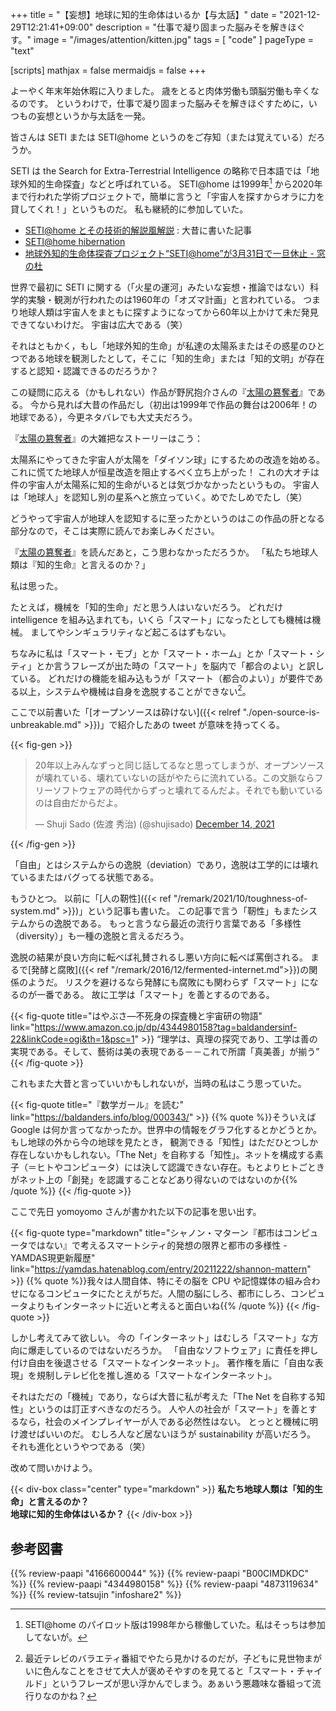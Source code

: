 +++
title = "【妄想】地球に知的生命体はいるか【与太話】"
date =  "2021-12-29T12:21:41+09:00"
description = "仕事で凝り固まった脳みそを解きほぐす。"
image = "/images/attention/kitten.jpg"
tags = [ "code" ]
pageType = "text"

[scripts]
  mathjax = false
  mermaidjs = false
+++

よーやく年末年始休暇に入りました。
歳をとると肉体労働も頭脳労働も辛くなるのです。
というわけで，仕事で凝り固まった脳みそを解きほぐすために，いつもの妄想というか与太話を一発。

皆さんは SETI または SETI@home というのをご存知（または覚えている）だろうか。

SETI は the Search for Extra-Terrestrial Intelligence の略称で日本語では「地球外知的生命探査」などと呼ばれている。
SETI@home は1999年[^p1] から2020年まで行われた学術プロジェクトで，簡単に言うと「宇宙人を探すからオラに力を貸してくれ！」というものだ。
私も継続的に参加していた。

[^p1]: SETI@home のパイロット版は1998年から稼働していた。私はそっちは参加してないが。

- [SETI@home とその技術的解説風解説](http://huaa.baldanders.info/seti@home/technote.html) : 大昔に書いた記事
- [SETI@home hibernation](https://setiathome.berkeley.edu/forum_thread.php?id=85267)
- [地球外知的生命体探査プロジェクト“SETI@home”が3月31日で一旦休止 - 窓の杜](https://forest.watch.impress.co.jp/docs/news/1238940.html)

世界で最初に SETI に関する（「火星の運河」みたいな妄想・推論ではない）科学的実験・観測が行われたのは1960年の「オズマ計画」と言われている。
つまり地球人類は宇宙人をまともに探すようになってから60年以上かけて未だ発見できてないわけだ。
宇宙は広大である（笑）

それはともかく，もし「地球外知的生命」が私達の太陽系またはその惑星のひとつである地球を観測したとして，そこに「知的生命」または「知的文明」が存在すると認知・認識できるのだろうか？

この疑問に応える（かもしれない）作品が野尻抱介さんの『[太陽の簒奪者]』である。
今から見れば大昔の作品だし（初出は1999年で作品の舞台は2006年！の地球である），今更ネタバレでも大丈夫だろう。

『[太陽の簒奪者]』の大雑把なストーリーはこう：

太陽系にやってきた宇宙人が太陽を「ダイソン球」にするための改造を始める。
これに慌てた地球人が恒星改造を阻止するべく立ち上がった！ これの大オチは件の宇宙人が太陽系に知的生命がいるとは気づかなかったというもの。
宇宙人は「地球人」を認知し別の星系へと旅立っていく。めでたしめでたし（笑）

どうやって宇宙人が地球人を認知するに至ったかというのはこの作品の肝となる部分なので，そこは実際に読んでお楽しみください。

『[太陽の簒奪者]』を読んだあと，こう思わなかっただろうか。
「私たち地球人類は『知的生命』と言えるのか？」

私は思った。

たとえば，機械を「知的生命」だと思う人はいないだろう。
どれだけ intelligence を組み込まれても，いくら「スマート」になったとしても機械は機械。
ましてやシンギュラリティなど起こるはずもない。

ちなみに私は「スマート・モブ」とか「スマート・ホーム」とか「スマート・シティ」とか言うフレーズが出た時の「スマート」を脳内で「都合のよい」と訳している。
どれだけの機能を組み込もうが「スマート（都合のよい）」が要件である以上，システムや機械は自身を逸脱することができない[^sc1]。

[^sc1]: 最近テレビのバラエティ番組でやたら見かけるのだが，子どもに見世物まがいに色んなことをさせて大人が褒めそやすのを見てると「スマート・チャイルド」というフレーズが思い浮かんでしまう。あぁいう悪趣味な番組って流行りなのかね？

ここで以前書いた「[オープンソースは砕けない]({{< relref "./open-source-is-unbreakable.md" >}})」で紹介したあの tweet が意味を持ってくる。

{{< fig-gen >}}
<blockquote class="twitter-tweet"><p lang="ja" dir="ltr">20年以上みんなずっと同じ話してるなと思ってしまうが、オープンソースが壊れている、壊れていないの話がやたらに流れている。この文脈ならフリーソフトウェアの時代からずっと壊れてるんだよ。それでも動いているのは自由だからだよ。</p>&mdash; Shuji Sado (佐渡 秀治) (@shujisado) <a href="https://twitter.com/shujisado/status/1470662395228225536?ref_src=twsrc%5Etfw">December 14, 2021</a></blockquote>
{{< /fig-gen >}}

「自由」とはシステムからの逸脱（deviation）であり，逸脱は工学的には壊れているまたはバグってる状態である。

もうひとつ。
以前に「[人の靭性]({{< ref "/remark/2021/10/toughness-of-system.md" >}})」という記事も書いた。
この記事で言う「靭性」もまたシステムからの逸脱である。
もっと言うなら最近の流行り言葉である「多様性（diversity）」も一種の逸脱と言えるだろう。

逸脱の結果が良い方向に転べば礼賛されるし悪い方向に転べば罵倒される。
まるで[発酵と腐敗]({{< ref "/remark/2016/12/fermented-internet.md">}})の関係のようだ。
リスクを避けるなら発酵にも腐敗にも関わらず「スマート」になるのが一番である。
故に工学は「スマート」を善とするのである。

{{< fig-quote title="はやぶさ―不死身の探査機と宇宙研の物語" link="https://www.amazon.co.jp/dp/4344980158?tag=baldandersinf-22&linkCode=ogi&th=1&psc=1" >}}
<q>理学は、真理の探究であり、工学は善の実現である。そして、藝術は美の表現である－－これで所謂「真美善」が揃う</q>
{{< /fig-quote >}}

これもまた大昔と言っていいかもしれないが，当時の私はこう思っていた。

{{< fig-quote title="『数学ガール』を読む" link="https://baldanders.info/blog/000343/" >}}
{{% quote %}}そういえば Google は何か言ってなかったか。世界中の情報をグラフ化するとかどうとか。もし地球の外から今の地球を見たとき， 観測できる「知性」はただひとつしか存在しないかもしれない。「The Net」を自称する「知性」。ネットを構成する素子（＝ヒトやコンピュータ）には決して認識できない存在。もとよりヒトごときがネット上の「創発」を認識することなどあり得ないのではないのか{{% /quote %}}
{{< /fig-quote >}}

ここで先日 yomoyomo さんが書かれた以下の記事を思い出す。

{{< fig-quote type="markdown" title="シャノン・マターン『都市はコンピュータではない』で考えるスマートシティ的発想の限界と都市の多様性 - YAMDAS現更新履歴" link="https://yamdas.hatenablog.com/entry/20211222/shannon-mattern" >}}
{{% quote %}}我々は人間自体、特にその脳を CPU や記憶媒体の組み合わせになるコンピュータにたとえがちだ。人間の脳にしろ、都市にしろ、コンピュータよりもインターネットに近いと考えると面白いね{{% /quote %}}
{{< /fig-quote >}}

しかし考えてみて欲しい。
今の「インターネット」はむしろ「スマート」な方向に爆走しているのではないだろうか。
「自由なソフトウェア」に責任を押し付け自由を後退させる「スマートなインターネット」。
著作権を盾に「自由な表現」を規制しテレビ化を推し進める「スマートなインターネット」。

それはただの「機械」であり，ならば大昔に私が考えた「The Net を自称する知性」というのは訂正すべきなのだろう。
人や人の社会が「スマート」を善とするなら，社会のメインプレイヤーが人である必然性はない。
とっとと機械に明け渡せばいいのだ。
むしろ人など居ないほうが sustainability が高いだろう。
それも進化というやつである（笑）

改めて問いかけよう。

{{< div-box class="center" type="markdown" >}}
**私たち地球人類は「知的生命」と言えるのか？<br>地球に知的生命体はいるか？**
{{< /div-box >}}

[太陽の簒奪者]: https://www.amazon.co.jp/dp/B00CIMDKDC?tag=baldandersinf-22&linkCode=ogi&th=1&psc=1 "太陽の簒奪者 | 野尻 抱介 | 日本の小説・文芸 | Kindleストア | Amazon"

## 参考図書

{{% review-paapi "4166600044" %}} <!-- ファースト・コンタクト -->
{{% review-paapi "B00CIMDKDC" %}} <!-- 太陽の簒奪者 -->
{{% review-paapi "4344980158" %}} <!-- はやぶさ―不死身の探査機と宇宙研の物語 -->
{{% review-paapi "4873119634" %}} <!-- メタファーとしての発酵 -->
{{% review-tatsujin "infoshare2" %}} <!-- 続・情報共有の未来 -->
